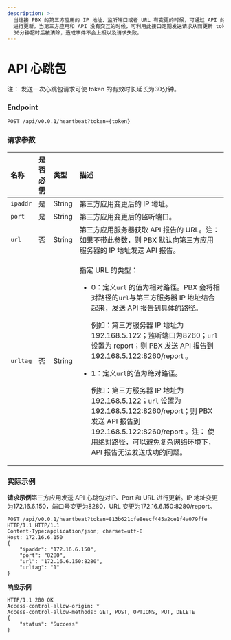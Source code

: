 ```yaml
---
description: >-
  当连接 PBX 的第三方应用的 IP 地址、监听端口或者 URL 有变更的时候，可通过 API 的心跳包接口对 IP、Port 和 URL
  进行更新。当第三方应用和 API 没有交互的时候，可利用此接口定期发送请求从而更新 token 的有效时长，避免 token 在
  30分钟超时后被清除，造成事件不会上报以及请求失败。
---
```


# API 心跳包

注： 发送一次心跳包请求可使 token 的有效时长延长为30分钟。



### Endpoint

```text
POST /api/v0.0.1/heartbeat?token={token}
```

### 请求参数

<table>
  <thead>
    <tr>
      <th style="text-align:left">&#x540D;&#x79F0;</th>
      <th style="text-align:left">&#x662F;&#x5426;&#x5FC5;&#x9700;</th>
      <th style="text-align:left">&#x7C7B;&#x578B;</th>
      <th style="text-align:left">&#x63CF;&#x8FF0;</th>
    </tr>
  </thead>
  <tbody>
    <tr>
      <td style="text-align:left"><code>ipaddr</code>
      </td>
      <td style="text-align:left">&#x662F;</td>
      <td style="text-align:left">String</td>
      <td style="text-align:left">&#x7B2C;&#x4E09;&#x65B9;&#x5E94;&#x7528;&#x53D8;&#x66F4;&#x540E;&#x7684;
        IP &#x5730;&#x5740;&#x3002;</td>
    </tr>
    <tr>
      <td style="text-align:left"><code>port</code>
      </td>
      <td style="text-align:left">&#x662F;</td>
      <td style="text-align:left">String</td>
      <td style="text-align:left">&#x7B2C;&#x4E09;&#x65B9;&#x5E94;&#x7528;&#x53D8;&#x66F4;&#x540E;&#x7684;&#x76D1;&#x542C;&#x7AEF;&#x53E3;&#x3002;</td>
    </tr>
    <tr>
      <td style="text-align:left"><code>url</code>
      </td>
      <td style="text-align:left">&#x5426;</td>
      <td style="text-align:left">String</td>
      <td style="text-align:left">&#x7B2C;&#x4E09;&#x65B9;&#x5E94;&#x7528;&#x670D;&#x52A1;&#x5668;&#x83B7;&#x53D6;
        API &#x62A5;&#x544A;&#x7684; URL&#x3002;&#x6CE8;&#xFF1A; &#x5982;&#x679C;&#x4E0D;&#x5E26;&#x6B64;&#x53C2;&#x6570;&#xFF0C;&#x5219;
        PBX &#x9ED8;&#x8BA4;&#x5411;&#x7B2C;&#x4E09;&#x65B9;&#x5E94;&#x7528;&#x670D;&#x52A1;&#x5668;&#x7684;
        IP &#x5730;&#x5740;&#x53D1;&#x9001; API &#x62A5;&#x544A;&#x3002;</td>
    </tr>
    <tr>
      <td style="text-align:left"><code>urltag</code>
      </td>
      <td style="text-align:left">&#x5426;</td>
      <td style="text-align:left">String</td>
      <td style="text-align:left">
        <p>&#x6307;&#x5B9A; URL &#x7684;&#x7C7B;&#x578B;&#xFF1A;</p>
        <ul>
          <li>
            <p>0&#xFF1A;&#x5B9A;&#x4E49;<code>url</code> &#x7684;&#x503C;&#x4E3A;&#x76F8;&#x5BF9;&#x8DEF;&#x5F84;&#x3002;PBX
              &#x4F1A;&#x5C06;&#x76F8;&#x5BF9;&#x8DEF;&#x5F84;&#x7684;<code>url</code>&#x4E0E;&#x7B2C;&#x4E09;&#x65B9;&#x670D;&#x52A1;&#x5668;
              IP &#x5730;&#x5740;&#x7ED3;&#x5408;&#x8D77;&#x6765;&#xFF0C;&#x53D1;&#x9001;
              API &#x62A5;&#x544A;&#x5230;&#x5177;&#x4F53;&#x7684;&#x8DEF;&#x5F84;&#x3002;</p>
            <p>&#x4F8B;&#x5982;&#xFF1A;&#x7B2C;&#x4E09;&#x65B9;&#x670D;&#x52A1;&#x5668;
              IP &#x5730;&#x5740;&#x4E3A;192.168.5.122&#xFF1B;&#x76D1;&#x542C;&#x7AEF;&#x53E3;&#x4E3A;8260&#xFF1B;<code>url</code>&#x8BBE;&#x7F6E;&#x4E3A;
              report&#xFF1B;&#x5219; PBX &#x53D1;&#x9001; API &#x62A5;&#x544A;&#x5230;192.168.5.122:8260/report
              &#x3002;</p>
          </li>
          <li>
            <p>1&#xFF1A;&#x5B9A;&#x4E49;<code>url</code>&#x7684;&#x503C;&#x4E3A;&#x7EDD;&#x5BF9;&#x8DEF;&#x5F84;&#x3002;</p>
            <p>&#x4F8B;&#x5982;&#xFF1A;&#x7B2C;&#x4E09;&#x65B9;&#x670D;&#x52A1;&#x5668;
              IP &#x5730;&#x5740;&#x4E3A;192.168.5.122&#xFF1B;<code>url</code> &#x8BBE;&#x7F6E;&#x4E3A;192.168.5.122:8260/report&#xFF1B;&#x5219;
              PBX &#x53D1;&#x9001; API &#x62A5;&#x544A;&#x5230;192.168.5.122:8260/report
              &#x3002;&#x6CE8;&#xFF1A; &#x4F7F;&#x7528;&#x7EDD;&#x5BF9;&#x8DEF;&#x5F84;&#xFF0C;&#x53EF;&#x4EE5;&#x907F;&#x514D;&#x590D;&#x6742;&#x7F51;&#x7EDC;&#x73AF;&#x5883;&#x4E0B;&#xFF0C;API
              &#x62A5;&#x544A;&#x65E0;&#x6CD5;&#x53D1;&#x9001;&#x6210;&#x529F;&#x7684;&#x95EE;&#x9898;&#x3002;</p>
          </li>
        </ul>
      </td>
    </tr>
  </tbody>
</table>

### 实际示例

**请求示例**第三方应用发送 API 心跳包对IP、Port 和 URL 进行更新。IP 地址变更为172.16.6.150，端口号变更为8280，URL 变更为172.16.6.150:8280/report。

```text
POST /api/v0.0.1/heartbeat?token=813b621cfe8eecf445a2ce1f4a079ffe HTTP/1.1 HTTP/1.1
Content-Type:application/json; charset=utf-8
Host: 172.16.6.150
{
    "ipaddr": "172.16.6.150",
    "port": "8280",
    "url": "172.16.6.150:8280",
    "urltag": "1"
}
```

**响应示例**

```text
HTTP/1.1 200 OK
Access-control-allow-origin: *
Access-control-allow-methods: GET, POST, OPTIONS, PUT, DELETE
{
    "status": "Success"
}
```

